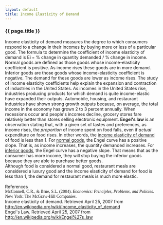 ```yaml
---
layout: default
title: Income Elasticity of Demand
---
```


### {{ page.title }}
Income elasticity of demand measures the degree to which consumers respond to a change in their incomes by buying more or less of a particular good.  The formula to determine the coefficient of income elasticity of demand is Ei = % change in quantity demanded / % change in income.  Normal goods are defined as those goods whose income-elasticity coefficient is positive.  As income rises these goods are in more demand.  Inferior goods are those goods whose income-elasticity coefficient is negative.  The demand for these goods are lower as income rises.  The study of income elasticity coefficients help explain the expansion and contraction of industries in the United States.  As incomes in the United States rise, industries producing products for which demand is quite income-elastic have expanded their outputs.  Automobile, housing, and restaurant industries have shown strong growth outputs because, on average, the total income in the economy has grown 2 to 3 percent annually.  When recessions occur and people's incomes decline, grocery stores fare relatively better than stores selling electronic equipment.  <b>Engel's law</b> is an observation stating that, with a given set of tastes and preferences, as income rises, the <i>proportion</i> of income spent on food falls, even if <i>actual</i> expenditure on food rises. In other words, the <a href="http://en.wikipedia.org/wiki/Income_elasticity_of_demand" title="Income elasticity of demand">income elasticity of demand</a> of food is less than 1.  For <a href="http://en.wikipedia.org/wiki/Normal_goods" title="Normal goods">normal goods</a>, the Engel curve has a positive slope. That is, as income increases, the quantity demanded increases. For <a href="http://en.wikipedia.org/wiki/Inferior_goods" title="Inferior goods">inferior goods</a>, the Engel curve has a negative slope. That means that as the consumer has more income, they will stop buying the inferior goods because they are able to purchase better goods.<br />  Although food is considered a normal good, restaurant meals are considered a luxury good and the income elasticity of demand for food is less than 1, the demand for restaurant meals is much more elastic.<br /><br />References<br /><span style="font-family:Times New Roman,serif;">McConnell, C.R., &amp; Brue, S.L. (2004). <i>Economics: Principles, Problems, and Policies</i>. New York: The McGraw-Hill Companies.</span><br />Income elasticity of demand.  Retrieved April 25, 2007 from http://en.wikipedia.org/wiki/Income_elasticity_of_demand<br />Engel's Law.  Retrieved April 25, 2007 from http://en.wikipedia.org/wiki/Engel%27s_law<br /><span style="font-family:Times New Roman,serif;"></span>
